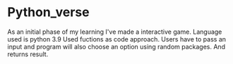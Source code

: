 # Python_verse 
As an initial phase of my learning I've made a interactive game.
Language used is python 3.9
Used fuctions as code approach.
Users have to pass an input and program will also choose an option using random packages.
And returns result.
